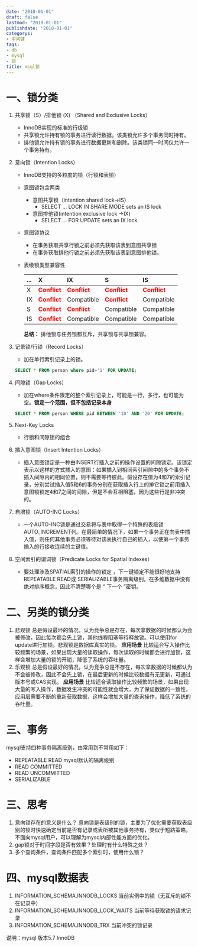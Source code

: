```yaml
---
date: "2018-01-01"
draft: false
lastmod: "2018-01-01"
publishdate: "2018-01-01"
categorys:
- 中间键
tags:
- db
- mysql
- 锁
title: msql锁
---
```

# 一、锁分类

1. 共享锁（S）/排他锁 (X) （Shared and Exclusive Locks）
    * InnoDB实现的标准的行级锁
    * 共享锁允许持有锁的事务进行读行数据。该类锁允许多个事务同时持有。
    * 排他锁允许持有锁的事务进行数据更新和删除。该类锁同一时间仅允许一个事务持有。
2. 意向锁（Intention Locks）
    * InnoDB支持的多粒度的锁（行锁和表锁）
    * 意图锁包含两类
        * 意图共享锁（intention shared lock->IS）
            * SELECT ... LOCK IN SHARE MODE sets an IS lock
        * 意图排他锁(intention exclusive lock ->IX)
            * SELECT ... FOR UPDATE sets an IX lock.
    * 意图锁协议
        * 在事务获取共享行锁之前必须先获取该表到意图共享锁
        * 在事务获取排他行锁之前必须先获取该表到意图排他锁。
    * 表级锁类型兼容性

        |...|X|IX|S|IS|
        |:----|:----|:----|:----|:----|
        |X   |**<font color=red>Conflict</red>**|**<font color=red>Conflict</red>**|**<font color=red>Conflict</red>**|**<font color=red>Conflict</red>**|
        |IX  |**<font color=red>Conflict</red>**| Compatible |**<font color=red>Conflict</red>**|Compatible|
        |S   |**<font color=red>Conflict</red>**|**<font color=red>Conflict</red>**| Compatible| Compatible|
        |IS  |**<font color=red>Conflict</red>**| Compatible| Compatible| Compatible|
        
        **总结：**
        排他锁与任务锁都互斥，共享锁与共享锁兼容。

3. 记录锁/行锁（Record Locks）
    * 加在单行索引记录上的锁。

    ```sql
    SELECT * FROM person where pid='1' FOR UPDATE;
    ```
4. 间隙锁（Gap Locks）
    * 加在where条件限定的整个索引记录上，可能是一行，多行，也可能为空。**锁定一个范围，但不包括记录本身**
    ```sql
    SELECT * FROM person WHERE pid BETWEEN '10' AND '20' FOR UPDATE;
    ```
5. Next-Key Locks
    * 行锁和间隙锁的组合

6. 插入意图锁（Insert Intention Locks）
    * 插入意图锁定是一种由INSERT行插入之前的操作设置的间隙锁定。该锁定表示以这样的方式插入的意图：如果插入到相同索引间隙中的多个事务不插入间隙内的相同位置，则不需要等待彼此。假设存在值为4和7的索引记录，分别尝试插入值5和6的事务分别在获取插入行上的排它锁之前用插入意图锁锁定4和7之间的间隙，但是不会互相阻塞，因为这些行是非冲突的。

7. 自增锁（AUTO-INC Locks）
    * 一个AUTO-INC锁是通过交易将与表中取得一个特殊的表级锁 AUTO_INCREMENT列。在最简单的情况下，如果一个事务正在向表中插入值，则任何其他事务必须等待对该表执行自己的插入，以便第一个事务插入的行接收连续的主键值。

8. 空间索引的谓词锁（Predicate Locks for Spatial Indexes）
    * 要处理涉及SPATIAL索引的操作的锁定 ，下一键锁定不能很好地支持REPEATABLE READ或 SERIALIZABLE事务隔离级别。在多维数据中没有绝对排序概念，因此不清楚哪个是 “ 下一个 ”密钥。

# 二、另类的锁分类

1. 悲观锁
总是假设最坏的情况，认为竞争总是存在，每次拿数据的时候都认为会被修改，因此每次都会先上锁，其他线程阻塞等待释放锁。可以使用for update进行加锁。悲观锁是数据库真实的锁。
**应用场景** 比较适合写入操作比较频繁的场景，如果出现大量的读取操作，每次读取的时候都会进行加锁，这样会增加大量的锁的开销，降低了系统的吞吐量。
2. 乐观锁
总是假设最好的情况，认为竞争总是不存在，每次拿数据的时候都认为不会被修改，因此不会先上锁，在最后更新的时候比较数据有无更新，可通过版本号或CAS实现。
**应用场景** 比较适合读取操作比较频繁的场景，如果出现大量的写入操作，数据发生冲突的可能性就会增大，为了保证数据的一致性，应用层需要不断的重新获取数据，这样会增加大量的查询操作，降低了系统的吞吐量。

# 三、事务
mysql支持四种事务隔离级别，由常用到不常用如下：

* REPEATABLE READ
mysql默认的隔离级别
* READ COMMITTED
* READ UNCOMMITTED
* SERIALIZABLE

# 三、思考
1. 意向锁存在的意义是什么？
意向锁是表级别的锁，主要为了优化需要获取表级别的锁时快速确定当前是否有记录或表所被其他事务持有，类似于短路策略。不面向mysql用户，可以理解为mysql内部性能方面的优化。
2. gap锁对于时间字段是否有效果？处理时有什么特殊之处？
3. 多个查询条件，查询条件匹配多个索引时，使用什么锁？


# 四、mysql数据表

1. INFORMATION_SCHEMA.INNODB_LOCKS  当前实例中的锁（无互斥的锁不在记录中）
2. INFORMATION_SCHEMA.INNODB_LOCK_WAITS 当前等待获取锁的请求记录
3. INFORMATION_SCHEMA.INNODB_TRX 当前冲突的锁记录


说明：mysql 版本5.7 InnoDB